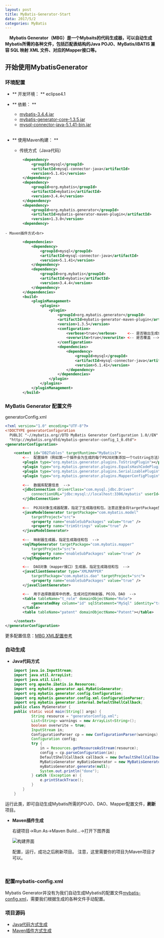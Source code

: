 ```yaml
---
layout: post
title: MyBatis-Generator-Start
data: 2017/5/2  
categories: MyBatis
---
```


&emsp;**Mybatis Generator（MBG）是一个Mybaits的代码生成器，可以自动生成Mybatis所需的各种文件，包括匹配表结构的Java POJO、MyBatis/iBATIS 兼容 SQL 映射 XML 文件、对应的Mapper接口等。**


## 开始使用MybatisGenerator

### 环境配置

- ** 开发环境： **
	eclipse4.1
	
- ** 依赖： **
	- [mybatis-3.4.4.jar](https://github.com/mybatis/mybatis-3/releases)
	- [mybatis-generator-core-1.3.5.jar](https://github.com/mybatis/generator/releases)
	- [mysql-connector-java-5.1.41-bin.jar](https://www.mysql.com/products/connector/)
	<br>
- ** 使用Maven构建： **
	- 传统方式（Java代码）<br>
```xml
		<dependency>
			<groupId>mysql</groupId>
			<artifactId>mysql-connector-java</artifactId>
			<version>5.1.41</version>
		</dependency>
		<dependency>
			<groupId>org.mybatis</groupId>
			<artifactId>mybatis</artifactId>
			<version>3.4.4</version>
		</dependency>
		<dependency>
			<groupId>org.mybatis.generator</groupId>
			<artifactId>mybatis-generator-maven-plugin</artifactId>
			<version>1.3.0</version>
		<dependency>
```
	- Maven插件方式<br>
```xml
		<dependencies>
			<dependency>
				<groupId>mysql</groupId>
				<artifactId>mysql-connector-java</artifactId>
				<version>5.1.41</version>
			</dependency>
			<dependency>
				<groupId>org.mybatis</groupId>
				<artifactId>mybatis</artifactId>
				<version>3.4.4</version>
			</dependency>
		</dependencies>
		<build>
			<pluginManagement>
				<plugins>
					<plugin>
						<groupId>org.mybatis.generator</groupId>
						<artifactId>mybatis-generator-maven-plugin</artifactId>
						<version>1.3.5</version>
						<configuration>
							<verbose>true</verbose>		<-- 是否输出生成信息 -->
							<overwrite>true</overwrite>	<-- 是否覆盖 -->
						</configuration>
						<dependencies>
							<dependency>
								<groupId>mysql</groupId>
								<artifactId>mysql-connector-java</artifactId>
								<version>5.1.41</version>
							</dependency>
						</dependencies>
					</plugin>
				</plugins>
			</pluginManagement>
		</build>
```


### MyBatis Generator 配置文件
generatorConfig.xml
```xml
<?xml version="1.0" encoding="UTF-8"?>
<!DOCTYPE generatorConfiguration
  PUBLIC "-//mybatis.org//DTD MyBatis Generator Configuration 1.0//EN"
  "http://mybatis.org/dtd/mybatis-generator-config_1_0.dtd">
<generatorConfiguration>

	<context id="DB2Tables" targetRuntime="MyBatis3">
		<--  配置插件（例如第一个插件会为生成的每个POJO对象添加一个toString方法），非必须  -->
		<plugin type="org.mybatis.generator.plugins.ToStringPlugin"></plugin>
		<plugin type="org.mybatis.generator.plugins.EqualsHashCodePlugin"></plugin>
		<plugin type="org.mybatis.generator.plugins.SerializablePlugin"></plugin>
		<plugin type="org.mybatis.generator.plugins.MapperConfigPlugin"></plugin>
		
		<--  数据库配置信息  -->
		<jdbcConnection driverClass="com.mysql.jdbc.Driver"
			connectionURL="jdbc:mysql://localhost:3306/mybatis" userId="root" password="imseven">
		</jdbcConnection>
		
		<--  POJO对象生成器配置，指定了生成路径和包，注意这里会将targetPackage放入targetProject指定的路径下（eclipse中）  -->
		<javaModelGenerator targetPackage="com.mybatis.model"
			targetProject="src">
			<property name="enableSubPackages" value="true" />
			<property name="trimStrings" value="true" />
		</javaModelGenerator>
		
		<--  映射器生成器，指定生成路径和包  -->
		<sqlMapGenerator targetPackage="com.mybatis.mapper"
			targetProject="src">
			<property name="enableSubPackages" value="true" />
		</sqlMapGenerator>

		<--  DAO对象（mapper接口）生成器，指定生成路径和包  -->
		<javaClientGenerator type="XMLMAPPER"
			targetPackage="com.mybatis.dao" targetProject="src">
			<property name="enableSubPackages" value="true" />
		</javaClientGenerator>

		<--  用于选择数据库中的表，生成对应的映射器、POJO、DAO  -->
		<table tableName="t_role" domainObjectName="Role">
			<generatedKey column="id" sqlStatement="MySql" identity="true" />
		</table>
		<table tableName="patent" domainObjectName="Patent"></table>

	</context>
</generatorConfiguration>
```
更多配置信息：[MBG XML配置参考](http://mbg.cndocs.tk/configreference/xmlconfig.html "MBG XML配置参考")

### 自动生成
- **Java代码方式**
```java
	import java.io.InputStream;
	import java.util.ArrayList;
	import java.util.List;
	import org.apache.ibatis.io.Resources;
	import org.mybatis.generator.api.MyBatisGenerator;
	import org.mybatis.generator.config.Configuration;
	import org.mybatis.generator.config.xml.ConfigurationParser;
	import org.mybatis.generator.internal.DefaultShellCallback;
	public class MyGenerator {
	public static void main(String[] args) {
			String resource = "generatorConfig.xml";
			List<String> warnings = new ArrayList<String>();
			boolean overwrite = true;
			InputStream in;
			ConfigurationParser cp = new ConfigurationParser(warnings);
			Configuration config;
			try {
				in = Resources.getResourceAsStream(resource);
				config = cp.parseConfiguration(in);
				DefaultShellCallback callback = new DefaultShellCallback(overwrite);
				MyBatisGenerator myBatisGenerator = new MyBatisGenerator(config, callback, warnings);
				myBatisGenerator.generate(null);
				System.out.println("done");
			} catch (Exception e) {
				e.printStackTrace();
			}
		}
	}
```
运行此类，即可自动生成Mybatis所需的POJO、DAO、Mapper配置文件，**刷新**项目。

- **Maven插件生成**
	
	右键项目->Run As->Maven Build...->打开下图界面

	![构建界面](http://sssssseven.github.io/assets/images/mybatis/learn-day1/generator-maven.png)
	
	配置，运行，成功之后刷新项目。
	注意，这里需要你的项目为Maven项目才可以。
<br>

### 配置mybatis-config.xml
Mybatis Generator并没有为我们自动生成Mybatis的配置文件[mybatis-config.xml](https://github.com/sssssseven/MyBatis-learn/blob/master/MyBaits-Start/mybatis-config.xml)，需要我们根据生成的各种文件手动配置。

### 项目源码
- [Java代码方式生成](https://github.com/sssssseven/MyBatis-learn/tree/master/Mybatis-generator-start/ByJava)
- [Maven插件方式生成](https://github.com/sssssseven/MyBatis-learn/tree/master/Mybatis-generator-start/ByMaven)